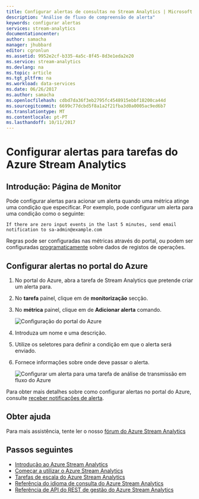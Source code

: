 ```yaml
---
title: Configurar alertas de consultas no Stream Analytics | Microsoft Docs
description: "Análise de fluxo de compreensão de alerta"
keywords: configurar alertas
services: stream-analytics
documentationcenter: 
author: samacha
manager: jhubbard
editor: cgronlun
ms.assetid: 9952e2cf-b335-4a5c-8f45-8d3e1eda2e20
ms.service: stream-analytics
ms.devlang: na
ms.topic: article
ms.tgt_pltfrm: na
ms.workload: data-services
ms.date: 06/26/2017
ms.author: samacha
ms.openlocfilehash: cdbd7da36f3eb2795fc4548915ebbf18200ca44d
ms.sourcegitcommit: 6699c77dcbd5f8a1a2f21fba3d0a0005ac9ed6b7
ms.translationtype: MT
ms.contentlocale: pt-PT
ms.lasthandoff: 10/11/2017
---
```

# <a name="set-up-alerts-for-azure-stream-analytics-jobs"></a>Configurar alertas para tarefas do Azure Stream Analytics
## <a name="introduction-monitor-page"></a>Introdução: Página de Monitor
Pode configurar alertas para acionar um alerta quando uma métrica atinge uma condição que especificar. Por exemplo, pode configurar um alerta para uma condição como o seguinte:

`If there are zero input events in the last 5 minutes, send email notification to sa-admin@example.com`

Regras pode ser configuradas nas métricas através do portal, ou podem ser configuradas [programaticamente](https://code.msdn.microsoft.com/windowsazure/Receive-Email-Notifications-199e2c9a) sobre dados de registos de operações.

## <a name="set-up-alerts-in-the-azure-portal"></a>Configurar alertas no portal do Azure
1. No portal do Azure, abra a tarefa de Stream Analytics que pretende criar um alerta para. 

2. No **tarefa** painel, clique em de **monitorização** secção.  

3. No **métrica** painel, clique em de **Adicionar alerta** comando.

      ![Configuração do portal do Azure](./media/stream-analytics-set-up-alerts/06-stream-analytics-set-up-alerts.png)  

4. Introduza um nome e uma descrição.

5. Utilize os seletores para definir a condição em que o alerta será enviado.

6. Fornece informações sobre onde deve passar o alerta.

      ![Configurar um alerta para uma tarefa de análise de transmissão em fluxo do Azure](./media/stream-analytics-set-up-alerts/stream-analytics-add-alert.png)  

Para obter mais detalhes sobre como configurar alertas no portal do Azure, consulte [receber notificações de alerta](../monitoring-and-diagnostics/insights-receive-alert-notifications.md).  


## <a name="get-help"></a>Obter ajuda
Para mais assistência, tente ler o nosso [fórum do Azure Stream Analytics](https://social.msdn.microsoft.com/Forums/en-US/home?forum=AzureStreamAnalytics)

## <a name="next-steps"></a>Passos seguintes
* [Introdução ao Azure Stream Analytics](stream-analytics-introduction.md)
* [Começar a utilizar o Azure Stream Analytics](stream-analytics-get-started.md)
* [Tarefas de escala do Azure Stream Analytics](stream-analytics-scale-jobs.md)
* [Referência do idioma de consulta do Azure Stream Analytics](https://msdn.microsoft.com/library/azure/dn834998.aspx)
* [Referência de API do REST de gestão do Azure Stream Analytics](https://msdn.microsoft.com/library/azure/dn835031.aspx)

